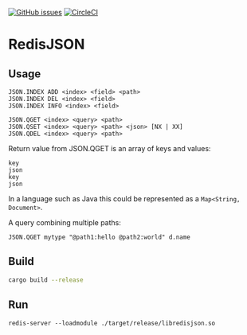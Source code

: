 [![GitHub issues](https://img.shields.io/github/release/RedisJSON/RedisDoc.svg)](https://github.com/RedisJSON/RedisDoc/releases/latest)
[![CircleCI](https://circleci.com/gh/RedisJSON/RedisDoc/tree/master.svg?style=svg)](https://circleci.com/gh/RedisJSON/RedisDoc/tree/master)

# RedisJSON

## Usage

    JSON.INDEX ADD <index> <field> <path>
    JSON.INDEX DEL <index> <field>
    JSON.INDEX INFO <index> <field>

    JSON.QGET <index> <query> <path>
    JSON.QSET <index> <query> <path> <json> [NX | XX]
    JSON.QDEL <index> <query> <path>

Return value from JSON.QGET is an array of keys and values:

    key
    json
    key
    json

In a language such as Java this could be represented as a `Map<String, Document>`.
    
A query combining multiple paths:
    
    JSON.QGET mytype "@path1:hello @path2:world" d.name


## Build

```bash
cargo build --release
```

## Run

```
redis-server --loadmodule ./target/release/libredisjson.so
```
